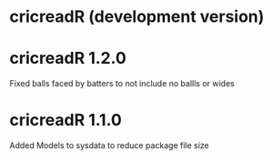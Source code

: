 # cricreadR (development version)

# cricreadR 1.2.0
Fixed balls faced by batters to not include no ballls or wides

# cricreadR 1.1.0
Added Models to sysdata to reduce package file size

